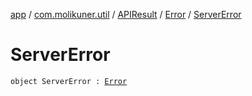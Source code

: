 [app](../../../index.md) / [com.molikuner.util](../../index.md) / [APIResult](../index.md) / [Error](index.md) / [ServerError](./-server-error.md)

# ServerError

`object ServerError : `[`Error`](index.md)
